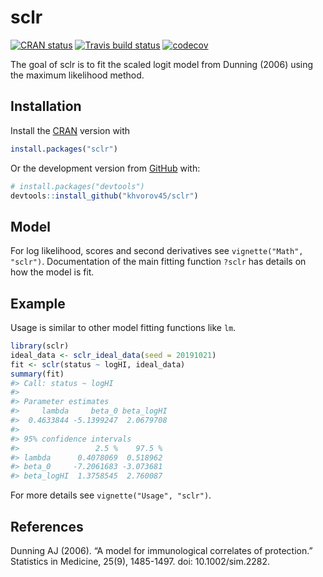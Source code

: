 
<!-- README.md is generated from README.Rmd. Please edit that file -->

# sclr

<!-- badges: start -->

[![CRAN
status](https://www.r-pkg.org/badges/version/sclr)](https://cran.r-project.org/package=sclr)
[![Travis build
status](https://travis-ci.org/khvorov45/sclr.svg?branch=master)](https://travis-ci.org/khvorov45/sclr)
[![codecov](https://codecov.io/gh/khvorov45/sclr/branch/master/graph/badge.svg)](https://codecov.io/gh/khvorov45/sclr)
<!-- badges: end -->

The goal of sclr is to fit the scaled logit model from Dunning (2006)
using the maximum likelihood method.

## Installation

Install the [CRAN](https://CRAN.R-project.org) version with

``` r
install.packages("sclr")
```

Or the development version from [GitHub](https://github.com/) with:

``` r
# install.packages("devtools")
devtools::install_github("khvorov45/sclr")
```

## Model

For log likelihood, scores and second derivatives see `vignette("Math",
"sclr")`. Documentation of the main fitting function `?sclr` has details
on how the model is fit.

## Example

Usage is similar to other model fitting functions like `lm`.

``` r
library(sclr)
ideal_data <- sclr_ideal_data(seed = 20191021)
fit <- sclr(status ~ logHI, ideal_data)
summary(fit)
#> Call: status ~ logHI
#> 
#> Parameter estimates
#>     lambda     beta_0 beta_logHI 
#>  0.4633844 -5.1399247  2.0679708 
#> 
#> 95% confidence intervals
#>                 2.5 %    97.5 %
#> lambda      0.4078069  0.518962
#> beta_0     -7.2061683 -3.073681
#> beta_logHI  1.3758545  2.760087
```

For more details see `vignette("Usage", "sclr")`.

## References

Dunning AJ (2006). “A model for immunological correlates of protection.”
Statistics in Medicine, 25(9), 1485-1497. doi: 10.1002/sim.2282.
